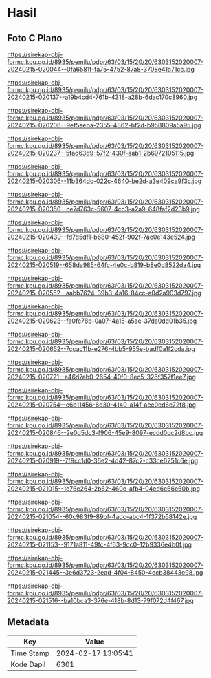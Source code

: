 # Hasil

## Foto C Plano

https://sirekap-obj-formc.kpu.go.id/8935/pemilu/pdpr/63/03/15/20/20/6303152020007-20240215-020044--0fa6581f-fa75-4752-87a8-3708e41a71cc.jpg

https://sirekap-obj-formc.kpu.go.id/8935/pemilu/pdpr/63/03/15/20/20/6303152020007-20240215-020137--a19b4cd4-761b-4318-a28b-6dac170c8960.jpg

https://sirekap-obj-formc.kpu.go.id/8935/pemilu/pdpr/63/03/15/20/20/6303152020007-20240215-020206--9ef5aeba-2355-4862-bf2d-b958809a5a95.jpg

https://sirekap-obj-formc.kpu.go.id/8935/pemilu/pdpr/63/03/15/20/20/6303152020007-20240215-020237--5fad63d9-57f2-430f-aab1-2b6972105115.jpg

https://sirekap-obj-formc.kpu.go.id/8935/pemilu/pdpr/63/03/15/20/20/6303152020007-20240215-020306--11b364dc-022c-4640-be2d-a3e409ca9f3c.jpg

https://sirekap-obj-formc.kpu.go.id/8935/pemilu/pdpr/63/03/15/20/20/6303152020007-20240215-020350--ce7d763c-5607-4cc3-a2a9-648faf2d23b9.jpg

https://sirekap-obj-formc.kpu.go.id/8935/pemilu/pdpr/63/03/15/20/20/6303152020007-20240215-020439--fd7d5df1-b680-452f-902f-7ac0e143e524.jpg

https://sirekap-obj-formc.kpu.go.id/8935/pemilu/pdpr/63/03/15/20/20/6303152020007-20240215-020519--658da985-64fc-4e0c-b819-b8e0d8522da4.jpg

https://sirekap-obj-formc.kpu.go.id/8935/pemilu/pdpr/63/03/15/20/20/6303152020007-20240215-020552--aabb7624-39b3-4a16-84cc-a0d2a903d797.jpg

https://sirekap-obj-formc.kpu.go.id/8935/pemilu/pdpr/63/03/15/20/20/6303152020007-20240215-020623--fa0fe78b-0a07-4a15-a5ae-37da0dd01b35.jpg

https://sirekap-obj-formc.kpu.go.id/8935/pemilu/pdpr/63/03/15/20/20/6303152020007-20240215-020652--7ccac11b-e276-4bb5-955e-badf0a1f2cda.jpg

https://sirekap-obj-formc.kpu.go.id/8935/pemilu/pdpr/63/03/15/20/20/6303152020007-20240215-020721--a46d7ab0-2654-40f0-8ec5-326f357f1ee7.jpg

https://sirekap-obj-formc.kpu.go.id/8935/pemilu/pdpr/63/03/15/20/20/6303152020007-20240215-020754--e6b11456-6d30-4149-a14f-aec0ed6c72f8.jpg

https://sirekap-obj-formc.kpu.go.id/8935/pemilu/pdpr/63/03/15/20/20/6303152020007-20240215-020846--2e0d5dc3-f906-45e9-8097-ecdd0cc2d8bc.jpg

https://sirekap-obj-formc.kpu.go.id/8935/pemilu/pdpr/63/03/15/20/20/6303152020007-20240215-020919--7f9cc1d0-36e2-4d42-87c2-c33ce6251c6e.jpg

https://sirekap-obj-formc.kpu.go.id/8935/pemilu/pdpr/63/03/15/20/20/6303152020007-20240215-021015--1e76e264-2b62-460e-afb4-04ed6c66e60b.jpg

https://sirekap-obj-formc.kpu.go.id/8935/pemilu/pdpr/63/03/15/20/20/6303152020007-20240215-021054--60c983f9-89bf-4adc-abc4-1f372b58142e.jpg

https://sirekap-obj-formc.kpu.go.id/8935/pemilu/pdpr/63/03/15/20/20/6303152020007-20240215-021153--9171a811-49fc-4f63-9cc0-12b9336e4b0f.jpg

https://sirekap-obj-formc.kpu.go.id/8935/pemilu/pdpr/63/03/15/20/20/6303152020007-20240215-021445--3e6d3723-2ead-4f04-8450-4ecb38443e98.jpg

https://sirekap-obj-formc.kpu.go.id/8935/pemilu/pdpr/63/03/15/20/20/6303152020007-20240215-021516--ba10bca3-376e-418b-8d13-79f072d4f467.jpg


## Metadata

| Key        | Value               |
| ---------- | ------------------- |
| Time Stamp | 2024-02-17 13:05:41 |
| Kode Dapil | 6301                |



